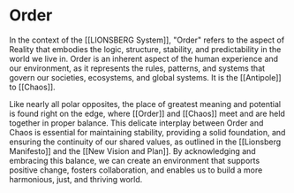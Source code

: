 # Order

In the context of the [[LIONSBERG System]], "Order" refers to the aspect of Reality that embodies the logic, structure, stability, and predictability in the world we live in. Order is an inherent aspect of the human experience and our environment, as it represents the rules, patterns, and systems that govern our societies, ecosystems, and global systems. It is the [[Antipole]] to [[Chaos]].

Like nearly all polar opposites, the place of greatest meaning and potential is found right on the edge, where [[Order]] and [[Chaos]] meet and are held together in proper balance. This delicate interplay between Order and Chaos is essential for maintaining stability, providing a solid foundation, and ensuring the continuity of our shared values, as outlined in the [[Lionsberg Manifesto]] and the [[New Vision and Plan]]. By acknowledging and embracing this balance, we can create an environment that supports positive change, fosters collaboration, and enables us to build a more harmonious, just, and thriving world.
